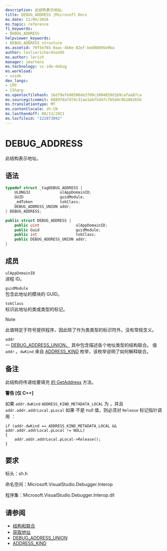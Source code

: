 ```yaml
---
description: 此结构表示地址。
title: DEBUG_ADDRESS |Microsoft Docs
ms.date: 11/04/2016
ms.topic: reference
f1_keywords:
- DEBUG_ADDRESS
helpviewer_keywords:
- DEBUG_ADDRESS structure
ms.assetid: 79f5e765-9aac-4b6e-82ef-bed88095e9ba
author: leslierichardson95
ms.author: lerich
manager: jmartens
ms.technology: vs-ide-debug
ms.workload:
- vssdk
dev_langs:
- CPP
- CSharp
ms.openlocfilehash: 16d79efe98500de3f09c1004859d1b9cafaa87ca
ms.sourcegitcommit: 68897da7d74c31ae1ebf5d47c7b5ddc9b108265b
ms.translationtype: MT
ms.contentlocale: zh-CN
ms.lasthandoff: 08/13/2021
ms.locfileid: "122073092"
---
```

# <a name="debug_address"></a>DEBUG_ADDRESS
此结构表示地址。

## <a name="syntax"></a>语法

```cpp
typedef struct _tagDEBUG_ADDRESS {
    ULONG32             ulAppDomainID;
    GUID                guidModule;
    _mdToken            tokClass;
    DEBUG_ADDRESS_UNION addr;
} DEBUG_ADDRESS;
```

```csharp
public struct DEBUG_ADDRESS {
    public uint                ulAppDomainID;
    public Guid                guidModule;
    public int                 tokClass;
    public DEBUG_ADDRESS_UNION addr;
}
```

## <a name="members"></a>成员
`ulAppDomainID`\
进程 ID。

`guidModule`\
包含此地址的模块的 GUID。

`tokClass`\
标识此地址的类或类型的标记。

> [!NOTE]
> 此值特定于符号提供程序，因此除了作为类类型的标识符外，没有常规含义。

`addr`\
一 [DEBUG_ADDRESS_UNION，](../../../extensibility/debugger/reference/debug-address-union.md) 其中包含描述各个地址类型的结构联合。 值 `addr` 。`dwKind` 来自 [ADDRESS_KIND](../../../extensibility/debugger/reference/address-kind.md) 枚举，该枚举说明了如何解释联合。

## <a name="remarks"></a>备注
此结构将传递给要填充 [的 GetAddress](../../../extensibility/debugger/reference/idebugaddress-getaddress.md) 方法。

**警告 [仅 C++]**

如果 `addr.dwKind` `ADDRESS_KIND_METADATA_LOCAL` 为 ，并且 `addr.addr.addrLocal.pLocal` 如果 不是 null 值，则必须对 `Release` 标记指针调用 ：

```
if (addr.dwKind == ADDRESS_KIND_METADATA_LOCAL && addr.addr.addrLocal.pLocal != NULL)
{
    addr.addr.addrLocal.pLocal->Release();
}
```

## <a name="requirements"></a>要求
标头：sh.h

命名空间：Microsoft.VisualStudio.Debugger.Interop

程序集：Microsoft.VisualStudio.Debugger.Interop.dll

## <a name="see-also"></a>请参阅
- [结构和联合](../../../extensibility/debugger/reference/structures-and-unions.md)
- [获取地址](../../../extensibility/debugger/reference/idebugaddress-getaddress.md)
- [DEBUG_ADDRESS_UNION](../../../extensibility/debugger/reference/debug-address-union.md)
- [ADDRESS_KIND](../../../extensibility/debugger/reference/address-kind.md)
